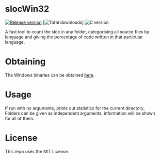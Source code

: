 # slocWin32

[![Release version](https://img.shields.io/github/v/release/makuke1234/slocwin32?display_name=release&include_prereleases)](https://github.com/makuke1234/slocwin32/releases/latest)
[![Total downloads](https://img.shields.io/github/downloads/makuke1234/slocwin32/total)]
![C version](https://img.shields.io/badge/version-C2x-blue.svg)

A fast tool to count the sloc in any folder, categorising all source files by
language and giving the percentage of code written in that particular language.


# Obtaining

The Windows binaries can be obtained [here](https://github.com/makuke1234/slocWin32/releases).


# Usage

If run with no arguments, prints out statistics for the current directory.
Folders can be given as independent arguments, information will be shown for all of them.


# License

This repo uses the MIT License.

